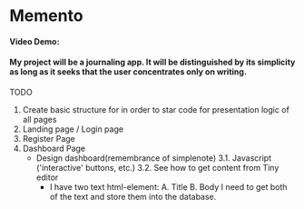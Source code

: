 # Memento 

#### Video Demo:  <URL HERE>
#### My project will be a journaling app. It will be distinguished by its simplicity as long as it seeks that the user concentrates only on writing.

TODO
1. Create basic structure for in order to star code for presentation logic of all pages   
1. Landing page / Login page
2. Register Page  
3. Dashboard Page
   - Design dashboard(remembrance of simplenote)
   3.1. Javascript ('interactive' buttons, etc.)
   3.2. See how to get content from Tiny editor
      - I have two text html-element: 
         A. Title
         B. Body
         I need to get both of the text and store them 
         into the database.
